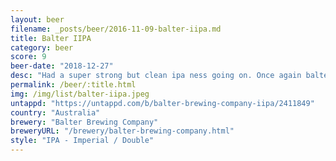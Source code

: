 ```yaml
---
layout: beer
filename: _posts/beer/2016-11-09-balter-iipa.md
title: Balter IIPA
category: beer
score: 9
beer-date: "2018-12-27"
desc: "Had a super strong but clean ipa ness going on. Once again balter seeks to define what the standard should be"
permalink: /beer/:title.html
img: /img/list/balter-iipa.jpeg
untappd: "https://untappd.com/b/balter-brewing-company-iipa/2411849"
country: "Australia"
brewery: "Balter Brewing Company"
breweryURL: "/brewery/balter-brewing-company.html"
style: "IPA - Imperial / Double"
---
```


